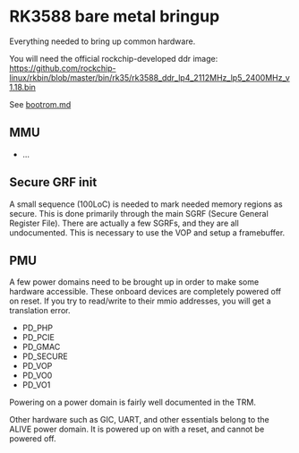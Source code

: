 # RK3588 bare metal bringup
Everything needed to bring up common hardware.

You will need the official rockchip-developed ddr image: https://github.com/rockchip-linux/rkbin/blob/master/bin/rk35/rk3588_ddr_lp4_2112MHz_lp5_2400MHz_v1.18.bin

See [bootrom.md](bootrom.md)

## MMU
- ...

## Secure GRF init
A small sequence (100LoC) is needed to mark needed memory regions as secure. This is done primarily through the
main SGRF (Secure General Register File). There are actually a few SGRFs, and they are all undocumented.
This is necessary to use the VOP and setup a framebuffer.

## PMU
A few power domains need to be brought up in order to make some hardware accessible.
These onboard devices are completely powered off on reset. If you try to read/write to their mmio addresses, you will get a translation error.

- PD_PHP
- PD_PCIE
- PD_GMAC
- PD_SECURE
- PD_VOP
- PD_VO0
- PD_VO1

Powering on a power domain is fairly well documented in the TRM.

Other hardware such as GIC, UART, and other essentials belong to the ALIVE power domain.
It is powered up on with a reset, and cannot be powered off.
